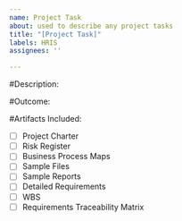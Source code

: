 ```yaml
---
name: Project Task
about: used to describe any project tasks
title: "[Project Task]"
labels: HRIS
assignees: ''

---
```


#Description:

#Outcome:

#Artifacts Included:
- [ ] Project Charter
- [ ] Risk Register
- [ ] Business Process Maps
- [ ] Sample Files
- [ ] Sample Reports
- [ ] Detailed Requirements
- [ ] WBS
- [ ] Requirements Traceability Matrix
